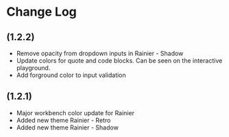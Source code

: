 # Change Log

## (1.2.2)

- Remove opacity from dropdown inputs in Rainier - Shadow
- Update colors for quote and code blocks. Can be seen on the interactive playground.
- Add forground color to input validation

## (1.2.1) 

- Major workbench color update for Rainier
- Added new theme Rainier - Retro
- Added new theme Rainier - Shadow

